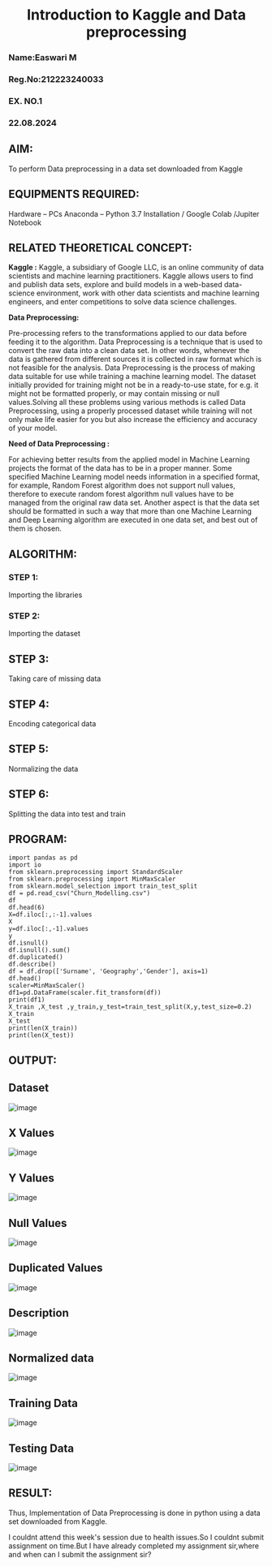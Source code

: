 <H1 ALIGN =CENTER> Introduction to Kaggle and Data preprocessing</H1>

<H3>Name:Easwari M</H3>

<H3>Reg.No:212223240033</H3>

<H3>EX. NO.1</H3>

<H3>22.08.2024</H3>


## AIM:

To perform Data preprocessing in a data set downloaded from Kaggle

## EQUIPMENTS REQUIRED:

Hardware – PCs
Anaconda – Python 3.7 Installation / Google Colab /Jupiter Notebook

## RELATED THEORETICAL CONCEPT:

**Kaggle :**
Kaggle, a subsidiary of Google LLC, is an online community of data scientists and machine learning practitioners. Kaggle allows users to find and publish data sets, explore and build models in a web-based data-science environment, work with other data scientists and machine learning engineers, and enter competitions to solve data science challenges.

**Data Preprocessing:**

Pre-processing refers to the transformations applied to our data before feeding it to the algorithm. Data Preprocessing is a technique that is used to convert the raw data into a clean data set. In other words, whenever the data is gathered from different sources it is collected in raw format which is not feasible for the analysis.
Data Preprocessing is the process of making data suitable for use while training a machine learning model. The dataset initially provided for training might not be in a ready-to-use state, for e.g. it might not be formatted properly, or may contain missing or null values.Solving all these problems using various methods is called Data Preprocessing, using a properly processed dataset while training will not only make life easier for you but also increase the efficiency and accuracy of your model.

**Need of Data Preprocessing :**

For achieving better results from the applied model in Machine Learning projects the format of the data has to be in a proper manner. Some specified Machine Learning model needs information in a specified format, for example, Random Forest algorithm does not support null values, therefore to execute random forest algorithm null values have to be managed from the original raw data set.
Another aspect is that the data set should be formatted in such a way that more than one Machine Learning and Deep Learning algorithm are executed in one data set, and best out of them is chosen.


## ALGORITHM:

### STEP 1:
Importing the libraries<BR>

### STEP 2:
Importing the dataset<BR>

## STEP 3:
Taking care of missing data<BR>

## STEP 4:
Encoding categorical data<BR>

## STEP 5:
Normalizing the data<BR>

## STEP 6:
Splitting the data into test and train<BR>

##  PROGRAM:
```
import pandas as pd
import io
from sklearn.preprocessing import StandardScaler
from sklearn.preprocessing import MinMaxScaler
from sklearn.model_selection import train_test_split
df = pd.read_csv("Churn_Modelling.csv")
df
df.head(6)
X=df.iloc[:,:-1].values
X
y=df.iloc[:,-1].values
y
df.isnull()
df.isnull().sum()
df.duplicated()
df.describe()
df = df.drop(['Surname', 'Geography','Gender'], axis=1)
df.head()
scaler=MinMaxScaler()
df1=pd.DataFrame(scaler.fit_transform(df))
print(df1)
X_train ,X_test ,y_train,y_test=train_test_split(X,y,test_size=0.2)
X_train
X_test
print(len(X_train))
print(len(X_test))
```

## OUTPUT:

## Dataset
![image](i/dataset.png)

## X Values
![image](i/x.png)

## Y Values
![image](i/y.png)

## Null Values
![image](i/null.png)

## Duplicated Values
![image](i/dupli.png)

## Description
![image](i/des.png)

## Normalized data
![image](i/nor.png)

## Training Data
![image](i/train.png)

## Testing Data
![image](i/test.png)


## RESULT:
Thus, Implementation of Data Preprocessing is done in python  using a data set downloaded from Kaggle.


I couldnt attend this week's session due to health issues.So I couldnt submit assignment on time.But I have already completed my assignment sir,where and when can I submit the assignment sir?
